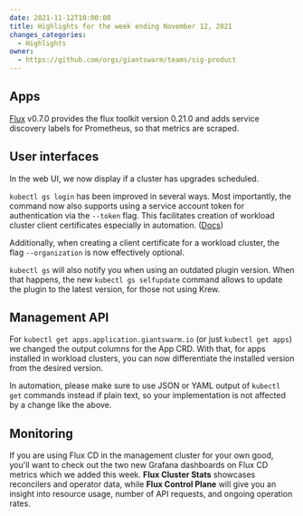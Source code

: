 ```yaml
---
date: 2021-11-12T10:00:00
title: Highlights for the week ending November 12, 2021
changes_categories:
  - Highlights
owner:
  - https://github.com/orgs/giantswarm/teams/sig-product
---
```


## Apps

[Flux](https://github.com/giantswarm/flux-app) v0.7.0 provides the flux toolkit version 0.21.0 and adds service discovery labels for Prometheus, so that metrics are scraped.

## User interfaces

In the web UI, we now display if a cluster has upgrades scheduled.

`kubectl gs login` has been improved in several ways. Most importantly, the command now also supports using a service account token for authentication via the `--token` flag. This facilitates creation of workload cluster client certificates especially in automation. ([Docs](https://docs.giantswarm.io/ui-api/kubectl-gs/login/))

Additionally, when creating a client certificate for a workload cluster, the flag `--organization` is now effectively optional.

`kubectl gs` will also notify you when using an outdated plugin version. When that happens, the new `kubectl gs selfupdate` command allows to update the plugin to the latest version, for those not using Krew.

## Management API

For `kubectl get apps.application.giantswarm.io` (or just `kubectl get apps`) we changed the output columns for the App CRD. With that, for apps installed in workload clusters, you can now differentiate the installed version from the desired version.

In automation, please make sure to use JSON or YAML output of `kubectl get` commands instead if plain text, so your implementation is not affected by a change like the above.

## Monitoring

If you are using Flux CD in the management cluster for your own good, you'll want to check out the two new Grafana dashboards on Flux CD metrics which we added this week. **Flux Cluster Stats** showcases reconcilers and operator data, while **Flux Control Plane** will give you an insight into resource usage, number of API requests, and ongoing operation rates.
